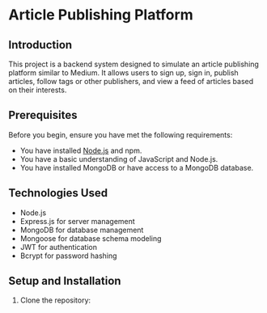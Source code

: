# Article Publishing Platform

## Introduction
This project is a backend system designed to simulate an article publishing platform similar to Medium. It allows users to sign up, sign in, publish articles, follow tags or other publishers, and view a feed of articles based on their interests.

## Prerequisites
Before you begin, ensure you have met the following requirements:
* You have installed [Node.js](https://nodejs.org/) and npm.
* You have a basic understanding of JavaScript and Node.js.
* You have installed MongoDB or have access to a MongoDB database.

## Technologies Used
- Node.js
- Express.js for server management
- MongoDB for database management
- Mongoose for database schema modeling
- JWT for authentication
- Bcrypt for password hashing

## Setup and Installation
1. Clone the repository:

